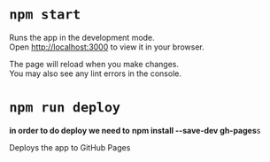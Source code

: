 

# `npm start`

Runs the app in the development mode.\
Open [http://localhost:3000](http://localhost:3000) to view it in your browser.

The page will reload when you make changes.\
You may also see any lint errors in the console.

# `npm run deploy`
**in order to do deploy we need to**
**npm install --save-dev gh-pages**s

Deploys the app to GitHub Pages
